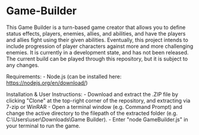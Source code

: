 # Game-Builder

This Game Builder is a turn-based game creator that allows you to define status effects, players, enemies, allies, and abilities, and have the players and allies fight using their given abilities. Eventually, this project intends to include progression of player characters against more and more challenging enemies. It is currently in a development state, and has not been released. The current build can be played through this repository, but it is subject to any changes.

Requirements:
    - Node.js (can be installed here: https://nodejs.org/en/download/)

Installation & User Instructions:
    - Download and extract the .ZIP file by clicking "Clone" at the top-right corner of the repository, and extracting via 7-zip or WinRAR
    - Open a terminal window (e.g. Command Prompt) and change the active directory to the filepath of the extracted folder (e.g. C:\Users\user\Downloads\Game Builder).
    - Enter "node GameBuilder.js" in your terminal to run the game.